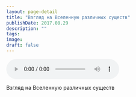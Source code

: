 ```yaml
---
layout: page-detail
title: "Взгляд на Вселенную различных существ"
publishDate: 2017.08.29
description: ""
tags:
image:
draft: false
---
```


<audio title="2017.08.29 - Взгляд на Вселенную различных существ.mp3" src="/upload/iblock/2e7/2e7ced9361e97d2445eb2eaa9f963088.mp3" controls=""></audio>

 Взгляд на Вселенную различных существ 

  
